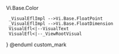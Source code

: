 <!---
custom_mark
@startuml
namespace Ui #EEEEEE{
	 Class View
	 Class VisualEfl
	 Class VisualText
	 Class VisualMask
	 Class _ViewRootVisual
	 Class _ViewImpl
	 Class _VisualEflImpl
	 Interface IViewTouchEventListener
	 Interface IViewActionEventListener
	 
	 Vi.Base.Object<|-- View 
	 Vi.Animations.Visual<|--VisualEfl
	 Vi.Animations.Visual <|-- VisualMask
	 View *-- _ViewImpl
	 _ViewImpl o--IViewTouchEventListener
	 _ViewImpl o--IViewActionEventListener
	 VisualEfl *-- _VisualEflImpl
	 _VisualEflImpl -->Vi.Base.Color
	 _VisualEflImpl -->Vi.Base.FloatPoint
	 _VisualEflImpl -->Vi.Base.FloatDimension
	 VisualEfl<|--VisualText
	 VisualEfl<|--_ViewRootVisual 
 }
@enduml
custom_mark
